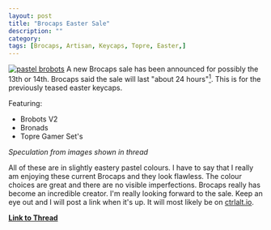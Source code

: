 ```yaml
---
layout: post
title: "Brocaps Easter Sale"
description: ""
category: 
tags: [Brocaps, Artisan, Keycaps, Topre, Easter,]
---
```

[![pastel brobots](http://i.imgur.com/rjnl1QI.jpg)](https://geekhack.org/index.php?topic=70928.0)
A new Brocaps sale has been announced for possibly the 13th or 14th. Brocaps said the sale will last "about 24 hours"[<sup>1</sup>](https://geekhack.org/index.php?topic=70928.msg1715075#msg1715075). This is for the previously teased easter keycaps.   

Featuring:

* Brobots V2
* Bronads
* Topre Gamer Set's 

*Speculation from images shown in thread*

All of these are in slightly eastery pastel colours. I have to say that I really am enjoying these current Brocaps and they look flawless. The colour choices are great and there are no visible imperfections. Brocaps really has become an incredible creator. I'm really looking forward to the sale. Keep an eye out and I will post a link when it's up. It will most likely be on [ctrlalt.io](https://ctrlalt.io/).

[**Link to Thread**](https://geekhack.org/index.php?topic=70928.0)
